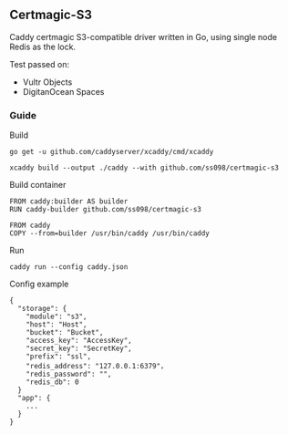 ## Certmagic-S3

Caddy certmagic S3-compatible driver written in Go, using single node Redis as the lock.

Test passed on:

 - Vultr Objects
 - DigitanOcean Spaces

### Guide
    
Build

    go get -u github.com/caddyserver/xcaddy/cmd/xcaddy
    
    xcaddy build --output ./caddy --with github.com/ss098/certmagic-s3

Build container

    FROM caddy:builder AS builder
    RUN caddy-builder github.com/ss098/certmagic-s3
    
    FROM caddy
    COPY --from=builder /usr/bin/caddy /usr/bin/caddy

Run

    caddy run --config caddy.json

Config example

    {
      "storage": {
        "module": "s3",
        "host": "Host",
        "bucket": "Bucket",
        "access_key": "AccessKey",
        "secret_key": "SecretKey",
        "prefix": "ssl",
        "redis_address": "127.0.0.1:6379"，
        "redis_password": "",
        "redis_db": 0
      }
      "app": {
        ...
      }
    }
